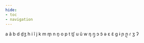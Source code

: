 ```yaml
---
hide:
- toc
- navigation
---
```

a
ã
b
d
d̠ʒ
h
i
ĩ
j
k
m
m̥
n
n̥
o
p
t
t̠ʃ
u
ũ
w
ŋ
ŋ̥
ɔ
ɔ̃
ə
ɛ
ɛ̃
ɡ
ɨ
ɲ
ɲ̥
ɾ
ʒ
ʔ
